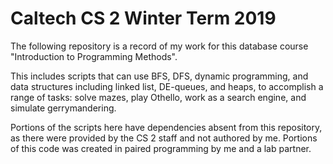 # Caltech CS 2 Winter Term 2019

The following repository is a record of my work for this database course "Introduction to Programming Methods".

This includes scripts that can use BFS, DFS, dynamic programming, and data structures including linked list, DE-queues, and heaps, to accomplish a range of tasks: 
solve mazes, play Othello, work as a search engine, and simulate gerrymandering.

Portions of the scripts here have dependencies absent from this repository, as there were provided by the CS 2 staff and not authored by me. Portions of this code was created in paired programming by me and a lab partner.


